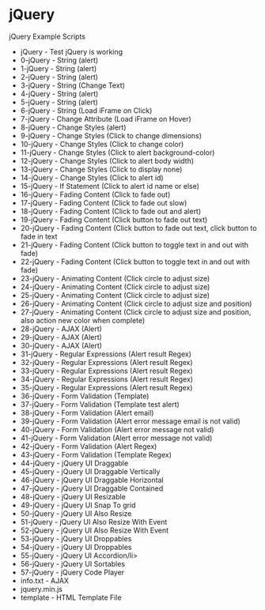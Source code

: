 # jQuery
jQuery Example Scripts

<ul>
  <li>jQuery - Test jQuery is working</li>
  <li>0-jQuery - String (alert)</li>
  <li>1-jQuery - String (alert)</li>
  <li>2-jQuery - String (alert)</li>
  <li>3-jQuery - String (Change Text)</li>
  <li>4-jQuery - String (alert)</li>
  <li>5-jQuery - String (alert)</li>
  <li>6-jQuery - String (Load iFrame on Click)</li>
  <li>7-jQuery - Change Attribute (Load iFrame on Hover)</li>
  <li>8-jQuery - Change Styles (alert)</li>
  <li>9-jQuery - Change Styles (Click to change dimensions)</li>
  <li>10-jQuery - Change Styles (Click to change color)</li>
  <li>11-jQuery - Change Styles (Click to alert background-color)</li>
  <li>12-jQuery - Change Styles (Click to alert body width)</li>
  <li>13-jQuery - Change Styles (Click to display none)</li>
  <li>14-jQuery - Change Styles (Click to alert id)</li>
  <li>15-jQuery - If Statement (Click to alert id name or else)</li>
  <li>16-jQuery - Fading Content (Click to fade out)</li>
  <li>17-jQuery - Fading Content (Click to fade out slow)</li>
  <li>18-jQuery - Fading Content (Click to fade out and alert)</li>
  <li>19-jQuery - Fading Content (Click button to fade out text)</li>
  <li>20-jQuery - Fading Content (Click button to fade out text, click button to fade in text</li>
  <li>21-jQuery - Fading Content (Click button to toggle text in and out with fade)</li>
  <li>22-jQuery - Fading Content (Click button to toggle text in and out with fade)</li>
  <li>23-jQuery - Animating Content (Click circle to adjust size)</li>
  <li>24-jQuery - Animating Content (Click circle to adjust size)</li>
  <li>25-jQuery - Animating Content (Click circle to adjust size)</li>
  <li>26-jQuery - Animating Content (Click circle to adjust size and position)</li>
  <li>27-jQuery - Animating Content (Click circle to adjust size and position, also action new color when complete)</li>
  <li>28-jQuery - AJAX (Alert)</li>
  <li>29-jQuery - AJAX (Alert)</li>
  <li>30-jQuery - AJAX (Alert)</li>
  <li>31-jQuery - Regular Expressions (Alert result Regex)</li>
  <li>32-jQuery - Regular Expressions (Alert result Regex)</li>
  <li>33-jQuery - Regular Expressions (Alert result Regex)</li>
  <li>34-jQuery - Regular Expressions (Alert result Regex)</li>
  <li>35-jQuery - Regular Expressions (Alert result Regex)</li>
  <li>36-jQuery - Form Validation (Template)</li>
  <li>37-jQuery - Form Validation (Template test alert)</li>
  <li>38-jQuery - Form Validation (Alert email)</li>
  <li>39-jQuery - Form Validation (Alert error message email is not valid)</li>
  <li>40-jQuery - Form Validation (Alert error message not valid)</li>
  <li>41-jQuery - Form Validation (Alert error message not valid)</li>
  <li>42-jQuery - Form Validation (Alert Regex)</li>
  <li>43-jQuery - Form Validation (Template Regex)</li>
  <li>44-jQuery - jQuery UI Draggable</li>
  <li>45-jQuery - jQuery UI Draggable Vertically</li>
  <li>46-jQuery - jQuery UI Draggable Horizontal</li>
  <li>47-jQuery - jQuery UI Draggable Contained</li>
  <li>48-jQuery - jQuery UI Resizable</li>
  <li>49-jQuery - jQuery UI Snap To grid</li>
  <li>50-jQuery - jQuery UI Also Resize</li>
  <li>51-jQuery - jQuery UI Also Resize With Event</li>
  <li>52-jQuery - jQuery UI Also Resize With Event</li>
  <li>53-jQuery - jQuery UI Droppables</li>
  <li>54-jQuery - jQuery UI Droppables</li>
  <li>55-jQuery - jQuery UI Accordion/li>
  <li>56-jQuery - jQuery UI Sortables</li>
  <li>57-jQuery - jQuery Code Player</li>
  <li>info.txt - AJAX</li>
  <li>jquery.min.js</li>
  <li>template - HTML Template File</li>
</ul>

